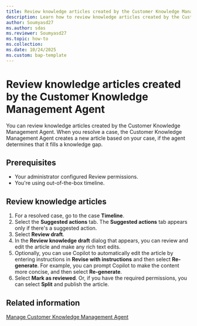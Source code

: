```yaml
---
title: Review knowledge articles created by the Customer Knowledge Management Agent
description: Learn how to review knowledge articles created by the Customer Knowledge Management Agent.
author: Soumyasd27
ms.author: sdas
ms.reviewer: Soumyasd27
ms.topic: how-to
ms.collection: 
ms.date: 10/24/2025
ms.custom: bap-template
---
```


# Review knowledge articles created by the Customer Knowledge Management Agent

You can review knowledge articles created by the Customer Knowledge Management Agent. When you resolve a case, the Customer Knowledge Management Agent creates a new article based on your case, if the agent determines that it fills a knowledge gap.

## Prerequisites

- Your administrator configured Review permissions.
- You're using out-of-the-box timeline.

## Review knowledge articles

1. For a resolved case, go to the case **Timeline**.
1. Select the **Suggested actions** tab.
   The **Suggested actions** tab appears only if there's a suggested action. 
1. Select **Review draft**.
1. In the **Review knowledge draft** dialog that appears, you can review and edit the article and make any rich text edits.
1. Optionally, you can use Copilot to automatically edit the article by entering instructions in **Revise with instructions** and then select **Re-generate**. For example, you can prompt Copilot to make the content more concise, and then select **Re-generate**.
1. Select **Mark as reviewed**. Or, if you have the required permissions, you can select **Split** and publish the article.

## Related information

[Manage Customer Knowledge Management Agent](../administer/admin-km-agent.md#manage-customer-knowledge-management-agent)